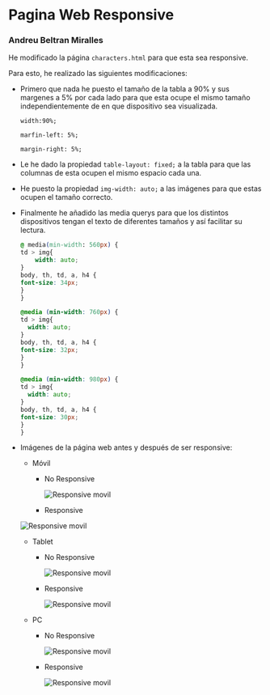<h1>Pagina Web Responsive</h1>
<h3>Andreu Beltran Miralles</h3>

He modificado la página `characters.html` para que esta sea responsive.

Para esto, he realizado las siguientes modificaciones:

- Primero que nada he puesto el tamaño de la tabla a 90% y sus margenes a 5% por cada lado para que esta ocupe el mismo tamaño independientemente de en que dispositivo sea visualizada.

   `width:90%;`

   `marfin-left: 5%;`

   `margin-right: 5%;`

- Le he dado la propiedad  `table-layout: fixed;` a la tabla para que las columnas de esta ocupen el mismo espacio cada una.

- He puesto la propiedad  `img-width: auto;` a las imágenes para que estas ocupen el tamaño correcto.

- Finalmente he añadido las media querys para que los distintos dispositivos tengan el texto de diferentes tamaños y así facilitar su lectura.

  ```css
  @ media(min-width: 560px) {
  td > img{
      width: auto;
  }
  body, th, td, a, h4 {
  font-size: 34px;
  }
  }
  
  @media (min-width: 760px) {
  td > img{
  	width: auto;
  }
  body, th, td, a, h4 {
  font-size: 32px;
  }
  }
  
  @media (min-width: 980px) {
  td > img{
   	width: auto;
  }
  body, th, td, a, h4 {
  font-size: 30px;
  }
  }
  ```

- Imágenes de la página web antes y después de ser responsive:

  - Móvil

    - No Responsive

      ![Responsive movil](media/img/mobilenoresponsive.png)

    - Responsive

  ![Responsive movil](media/img/mobileresponsive.png)

  

  - Tablet

    - No Responsive

      ![Responsive movil](media/img/tabletnoresponsive.png)

    - Responsive

      ![Responsive movil](media/img/tabletresponsive.png)

  - PC

    - No Responsive

      ![Responsive movil](media/img/pcnoresponsive.png)

    - Responsive

      ![Responsive movil](media/img/pcresponsive.png)